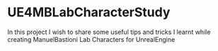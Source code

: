 # UE4MBLabCharacterStudy
In this project I wish to share some useful tips and tricks I learnt while creating ManuelBastioni Lab Characters for UnrealEngine

